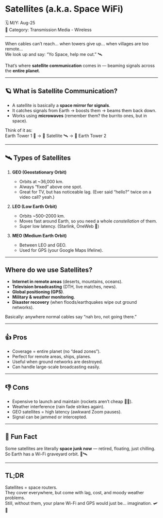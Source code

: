 # Satellites (a.k.a. Space WiFi)

🗓️ M/Y: Aug-25  
📂 Category: Transmission Media - Wireless 

---

When cables can’t reach… when towers give up… when villages are too remote…  
We look up and say: “Yo Space, help me out.” 🛰️

That’s where **satellite communication** comes in — beaming signals across the **entire planet**.  

---

## 🪐 What is Satellite Communication?
- A satellite is basically a **space mirror for signals**.  
- It catches signals from Earth → boosts them → beams them back down.  
- Works using **microwaves** (remember them? the burrito ones, but in space).  

Think of it as:  
Earth Tower 1 📡 → 🚀 Satellite 🛰️ → 📡 Earth Tower 2  

---

## 🛰️ Types of Satellites
1. **GEO (Geostationary Orbit)**  
   - Orbits at ~36,000 km.  
   - Always “fixed” above one spot.  
   - Great for TV, but has noticeable lag. (Ever said “hello?” twice on a video call? yeah.)  

2. **LEO (Low Earth Orbit)**  
   - Orbits ~500–2000 km.  
   - Moves fast around Earth, so you need a whole *constellation* of them.  
   - Super low latency. (Starlink, OneWeb 🚀)  

3. **MEO (Medium Earth Orbit)**  
   - Between LEO and GEO.  
   - Used for GPS (your Google Maps lifeline).  

---

## Where do we use Satellites?
- **Internet in remote areas** (deserts, mountains, oceans).  
- **Television broadcasting** (DTH, live matches, news).  
- **Global positioning (GPS)**.  
- **Military & weather monitoring**.  
- **Disaster recovery** (when floods/earthquakes wipe out ground networks).  

Basically: anywhere normal cables say “nah bro, not going there.”  

---

## 👍 Pros
- Coverage = entire planet (no “dead zones”).  
- Perfect for remote areas, ships, planes.  
- Useful when ground networks are destroyed.  
- Can handle large-scale broadcasting easily.  

---

## 👎 Cons
- Expensive to launch and maintain (rockets aren’t cheap 🚀💸).  
- Weather interference (rain fade strikes again).  
- GEO satellites = high latency (awkward Zoom pauses).  
- Signal can be jammed or intercepted.  

---

## 🤯 Fun Fact
Some satellites are literally **space junk now** — retired, floating, just chilling.  
So Earth has a Wi-Fi graveyard orbit. 👻🛰️

---

## TL;DR
Satellites = space routers.  
They cover everywhere, but come with lag, cost, and moody weather problems.  
Still, without them, your plane Wi-Fi and GPS would just be… imagination. 🛩️📶
